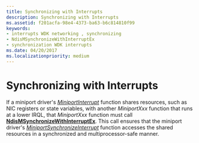```yaml
---
title: Synchronizing with Interrupts
description: Synchronizing with Interrupts
ms.assetid: f201acfa-98e4-4373-ba63-b6c814810f99
keywords:
- interrupts WDK networking , synchronizing
- NdisMSynchronizeWithInterruptEx
- synchronization WDK interrupts
ms.date: 04/20/2017
ms.localizationpriority: medium
---
```


# Synchronizing with Interrupts





If a miniport driver's [*MiniportInterrupt*](https://msdn.microsoft.com/library/windows/hardware/ff559395) function shares resources, such as NIC registers or state variables, with another *MiniportXxx* function that runs at a lower IRQL, that *MiniportXxx* function must call [**NdisMSynchronizeWithInterruptEx**](https://msdn.microsoft.com/library/windows/hardware/ff563681). This call ensures that the miniport driver's [*MiniportSynchronizeInterrupt*](https://msdn.microsoft.com/library/windows/hardware/ff559454) function accesses the shared resources in a synchronized and multiprocessor-safe manner.

 

 





